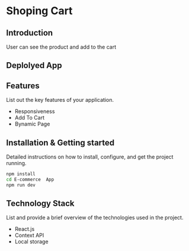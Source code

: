 # Shoping Cart

## Introduction
User can see the product and add to the cart

## Deplolyed App



## Features
List out the key features of your application.

- Responsiveness
- Add To Cart
- Bynamic Page


## Installation & Getting started
Detailed instructions on how to install, configure, and get the project running.

```bash
npm install 
cd E-commerce  App
npm run dev
```



## Technology Stack
List and provide a brief overview of the technologies used in the project.

- React.js
- Context API
- Local storage